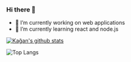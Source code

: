 ### Hi there 👋

- 🔭 I’m currently working on web applications
- 🌱 I’m currently learning react and node.js

<!--
**kaganecee/kaganecee** is a ✨ _special_ ✨ repository because its `README.md` (this file) appears on your GitHub profile.

!-->

[![Kağan's github stats](https://github-readme-stats.vercel.app/api?username=kaganecee)](https://github.com/kaganecee/github-readme-stats)

![Top Langs](https://github-readme-stats.vercel.app/api/top-langs/?username=kaganecee)
